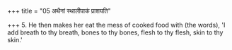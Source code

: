 +++
title = "05 अथैनां स्थालीपाकं प्राशयति"

+++
5. He then makes her eat the mess of cooked food with (the words), 'I add breath to thy breath, bones to thy bones, flesh to thy flesh, skin to thy skin.'

